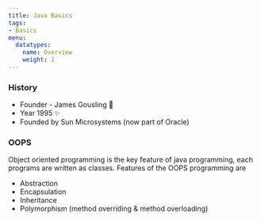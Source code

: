 ```yaml
---
title: Java Basics
tags:
- Basics
menu:
  datatypes:
    name: Overview
    weight: 1
---
```



### History
- Founder - James Gousling :metal:
- Year 1995  :sparkles:
- Founded by Sun Microsystems (now part of Oracle)

### OOPS

Object oriented programming is the key feature of java programming, each programs are written as classes. 
Features of the OOPS programming are
-	Abstraction
-	Encapsulation
-	Inheritance
-	Polymorphism (method overriding & method overloading)

